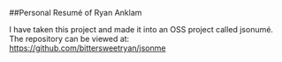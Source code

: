 ##Personal Resumé of Ryan Anklam

I have taken this project and made it into an OSS project called jsonumé.  The repository can be viewed at: https://github.com/bittersweetryan/jsonme